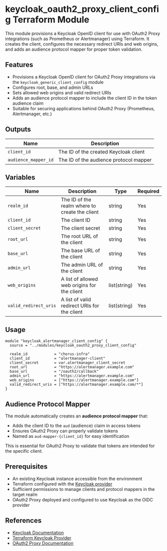 # keycloak_oauth2_proxy_client_config Terraform Module

This module provisions a Keycloak OpenID client for use with OAuth2 Proxy integrations (such as Prometheus or Alertmanager) using Terraform. It creates the client, configures the necessary redirect URIs and web origins, and adds an audience protocol mapper for proper token validation.

## Features

- Provisions a Keycloak OpenID client for OAuth2 Proxy integrations via the `keycloak_generic_client_config` module
- Configures root, base, and admin URLs
- Sets allowed web origins and valid redirect URIs
- Adds an audience protocol mapper to include the client ID in the token audience claim
- Suitable for securing applications behind OAuth2 Proxy (Prometheus, Alertmanager, etc.)

## Outputs

| Name                 | Description                                |
|----------------------|--------------------------------------------|
| `client_id`          | The ID of the created Keycloak client      |
| `audience_mapper_id` | The ID of the audience protocol mapper     |

## Variables

| Name                   | Description                                      | Type         | Required |
|------------------------|--------------------------------------------------|--------------|----------|
| `realm_id`             | The ID of the realm where to create the client   | string       | Yes      |
| `client_id`            | The client ID                                    | string       | Yes      |
| `client_secret`        | The client secret                                | string       | Yes      |
| `root_url`             | The root URL of the client                       | string       | Yes      |
| `base_url`             | The base URL of the client                       | string       | Yes      |
| `admin_url`            | The admin URL of the client                      | string       | Yes      |
| `web_origins`          | A list of allowed web origins for the client     | list(string) | Yes      |
| `valid_redirect_uris`  | A list of valid redirect URIs for the client     | list(string) | Yes      |

## Usage

```hcl
module "keycloak_alertmanager_client_config" {
  source = "../modules/keycloak_oauth2_proxy_client_config"

  realm_id            = "chorus-infra"
  client_id           = "alertmanager-client"
  client_secret       = var.alertmanager_client_secret
  root_url            = "https://alertmanager.example.com"
  base_url            = "/oauth2/callback"
  admin_url           = "https://alertmanager.example.com"
  web_origins         = ["https://alertmanager.example.com"]
  valid_redirect_uris = ["https://alertmanager.example.com/*"]
}
```

## Audience Protocol Mapper

The module automatically creates an **audience protocol mapper** that:
- Adds the client ID to the `aud` (audience) claim in access tokens
- Ensures OAuth2 Proxy can properly validate tokens
- Named as `aud-mapper-{client_id}` for easy identification

This is essential for OAuth2 Proxy to validate that tokens are intended for the specific client.

## Prerequisites

- An existing Keycloak instance accessible from the environment
- Terraform configured with the [Keycloak provider](https://registry.terraform.io/providers/keycloak/keycloak/latest/docs)
- Sufficient permissions to manage clients and protocol mappers in the target realm
- OAuth2 Proxy deployed and configured to use Keycloak as the OIDC provider

## References

- [Keycloak Documentation](https://www.keycloak.org/docs/latest/)
- [Terraform Keycloak Provider](https://registry.terraform.io/providers/keycloak/keycloak/latest/docs)
- [OAuth2 Proxy Documentation](https://oauth2-proxy.github.io/oauth2-proxy/) 